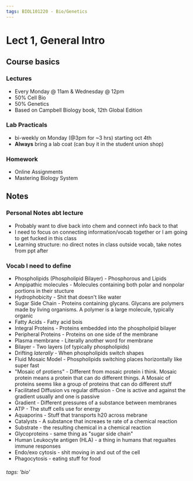 ```yaml
---
tags: BIOL101220 - Bio/Genetics
---
```


# Lect 1, General Intro

## Course basics

### Lectures

- Every Monday @ 11am & Wednesday @ 12pm
- 50% Cell Bio
- 50% Genetics
- Based on Campbell Biology book, 12th Global Edition

### Lab Practicals

- bi-weekly on Monday (@3pm for ~3 hrs) starting oct 4th
- **Always** bring a lab coat (can buy it in the student union shop)

### Homework
- Online Assignments
- Mastering Biology System

## Notes

### Personal Notes abt lecture
- Probably want to dive back into chem and connect info back to that
- I need to focus on connecting information/vocab together or I am going to get fucked in this class
- Learning structure: no direct notes in class outside vocab, take notes from ppt after

### Vocab I need to define
- Phospholipids (Phospholipid Bilayer) - Phosphorous and Lipids
- Ampipathic molecules - Molecules containing both polar and nonpolar portions in their stucture
- Hydrophobicity - Shit that doesn't like water
- Sugar Side Chain - Proteins containing glycans. Glycans are polymers made by living organisms. A polymer is a large molecule, typically organic
- Fatty Acids - Fatty acid bois
- Integral Proteins - Proteins embedded into the phospholipid bilayer
- Peripheral Proteins - Proteins on one side of the membrane
- Plasma membrane - Literally another word for membrane
- Bilayer - Two layers (of typically phospholipids)
- Drifting *laterally* - When phospholipids switch shapes
- Fluid Mosaic Model - Phospholipids switching places horizontally like super fast
- "Mosaic of protiens" - Different from mosaic protein i think. Mosaic protein means a protein that can do different things. A Mosaic of proteins seems like a group of proteins that can do different stuff
- Facilitated Diffusion vs regular diffusion - One is active and against the gradient usually and one is passive
- Gradient - Different pressures of a substance between membranes
- ATP - The stuff cells use for energy
- Aquaporins - Stuff that transports h20 across mebrane
- Catalysts - A substance that increaes te rate of a chemical reaction
- Substrate - the resulting chemical in a chemical reaction
- Glycoproteins - same thing as "sugar side chain"
- Human Leukocyte antigen (HLA) - a thing in humans that regualtes immune responses
- Endo/exo cytosis - shit moving in and out of the cell
- Phagocytosis - eating stuff for food



<!-- ## Actual notes

### What is cell bio?

- It's a branch that studies the structure, function, and behavior of cells
- Encompases both prokaryotic (unicellular) and eukaryotic (multicellular) organisms
- Encompases:
    - Cell metabolism
    - Cell communication
    - Cell cycle
    - Cell biochem
    - Cell Composition

## Robert Hooke -->


###### tags: 'bio'

